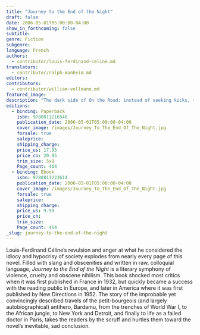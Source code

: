 ```yaml
---
title: "Journey to the End of the Night"
draft: false
date: 2006-05-01T05:00:00-04:00
show_in_forthcoming: false
subtitle:
genre: Fiction
subgenre:
language: French
authors:
  - contributor/louis-ferdinand-celine.md
translators:
  - contributor/ralph-manheim.md
editors:
contributors:
  - contributor/william-vollmann.md
featured_image:
description: "The dark side of On the Road: instead of seeking kicks, the French narrator travels the globe to find an ever deeper disgust for life. "
editions:
  - binding: Paperback
    isbn: 9780811216548
    publication_date: 2006-05-01T05:00:00-04:00
    cover_image: /images/Journey_To_The_End_Of_The_Night.jpg
    forsale: true
    saleprice:
    shipping_charge:
    price_us: 17.95
    price_cn: 20.95
    trim_size: 5x8
    Page_count: 464
  - binding: Ebook
    isbn: 9780811223614
    publication_date: 2006-05-01T05:00:00-04:00
    cover_image: /images/Journey_To_The_End_Of_The_Night.jpg
    forsale: true
    saleprice:
    shipping_charge:
    price_us: 9.99
    price_cn:
    trim_size:
    Page_count: 464
_slug: journey-to-the-end-of-the-night
---
```


Louis-Ferdinand Céline’s revulsion and anger at what he considered the idiocy and hypocrisy of society explodes from nearly every page of this novel. Filled with slang and obscenities and written in raw, colloquial language, _Journey to the End of the Night_ is a literary symphony of violence, cruelty and obscene nihilism. This book shocked most critics when it was first published in France in 1932, but quickly became a success with the reading public in Europe, and later in America where it was first published by New Directions in 1952. The story of the improbable yet convincingly described travels of the petit-bourgeois (and largely autobiographical) antihero, Bardamu, from the trenches of World War I, to the African jungle, to New York and Detroit, and finally to life as a failed doctor in Paris, takes the readers by the scruff and hurtles them toward the novel’s inevitable, sad conclusion.

